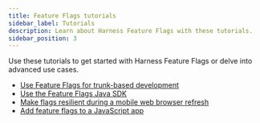 ```yaml
---
title: Feature Flags tutorials
sidebar_label: Tutorials
description: Learn about Harness Feature Flags with these tutorials.
sidebar_position: 3
---
```


Use these tutorials to get started with Harness Feature Flags or delve into advanced use cases.

* [Use Feature Flags for trunk-based development](./trunk-based-development.md)
* [Use the Feature Flags Java SDK](../use-ff/ff-sdks/java-quickstart.md)
* [Make flags resilient during a mobile web browser refresh](./mobile-browser-refresh.md)
* [Add feature flags to a JavaScript app](./typescript-react.md)
